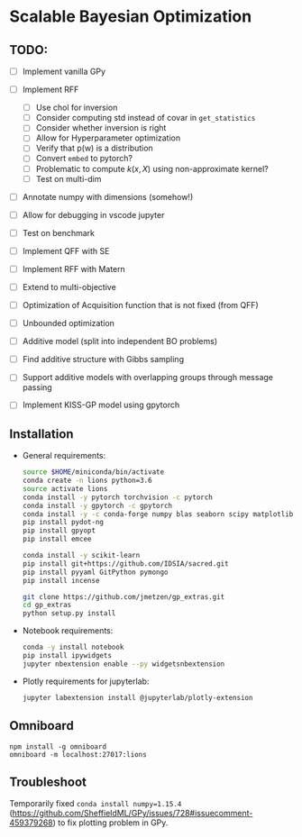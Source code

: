 # Scalable Bayesian Optimization


## TODO:

- [ ] Implement vanilla GPy
- [ ] Implement RFF
  - [ ] Use chol for inversion
  - [ ] Consider computing std instead of covar in `get_statistics`
  - [ ] Consider whether inversion is right
  - [ ] Allow for Hyperparameter optimization
  - [ ] Verify that p(w) is a distribution
  - [ ] Convert `embed` to pytorch?
  - [ ] Problematic to compute $k(x,X)$ using non-approximate 
  kernel?
  - [ ] Test on multi-dim
- [ ] Annotate numpy with dimensions (somehow!)
- [ ] Allow for debugging in vscode jupyter
- [ ] Test on benchmark
- [ ] Implement QFF with SE
- [ ] Implement RFF with Matern
- [ ] Extend to multi-objective
- [ ] Optimization of Acquisition function that is not fixed (from QFF)
- [ ] Unbounded optimization
- [ ] Additive model (split into independent BO problems)
- [ ] Find additive structure with Gibbs sampling
- [ ] Support additive models with overlapping groups through message passing

- [ ] Implement KISS-GP model using gpytorch


## Installation


- General requirements:
  ```bash
  source $HOME/miniconda/bin/activate
  conda create -n lions python=3.6
  source activate lions
  conda install -y pytorch torchvision -c pytorch
  conda install -y gpytorch -c gpytorch
  conda install -y -c conda-forge numpy blas seaborn scipy matplotlib pandas gpy
  pip install pydot-ng
  pip install gpyopt
  pip install emcee

  conda install -y scikit-learn
  pip install git+https://github.com/IDSIA/sacred.git
  pip install pyyaml GitPython pymongo
  pip install incense

  git clone https://github.com/jmetzen/gp_extras.git
  cd gp_extras
  python setup.py install 
  ```

- Notebook requirements:
  ```bash
  conda -y install notebook
  pip install ipywidgets
  jupyter nbextension enable --py widgetsnbextension
  ```

- Plotly requirements for jupyterlab:  
  ```bash
  jupyter labextension install @jupyterlab/plotly-extension
  ```

## Omniboard

```
npm install -g omniboard
omniboard -m localhost:27017:lions
```

## Troubleshoot

  Temporarily fixed `conda install numpy=1.15.4` (https://github.com/SheffieldML/GPy/issues/728#issuecomment-459379268) to fix plotting problem in GPy.
